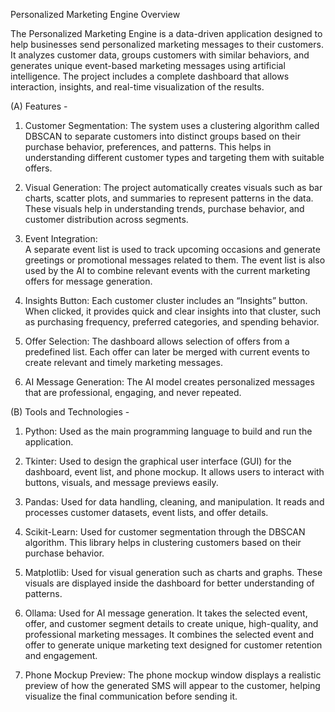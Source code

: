 Personalized Marketing Engine
Overview

The Personalized Marketing Engine is a data-driven application designed to help businesses send personalized marketing messages to their customers.
It analyzes customer data, groups customers with similar behaviors, and generates unique event-based marketing messages using artificial intelligence.
The project includes a complete dashboard that allows interaction, insights, and real-time visualization of the results.

(A) Features -
1.   Customer Segmentation:
      The system uses a clustering algorithm called DBSCAN to separate customers into distinct groups based on their purchase behavior, preferences, and patterns.
      This helps in understanding different customer types and targeting them with suitable offers.

2. Visual Generation:
      The project automatically creates visuals such as bar charts, scatter plots, and summaries to represent patterns in the data.
      These visuals help in understanding trends, purchase behavior, and customer distribution across segments.

3. Event Integration:  
    A separate event list is used to track upcoming occasions and generate greetings or promotional messages related to them.
    The event list is also used by the AI to combine relevant events with the current marketing offers for message generation.

4.   Insights Button:
    Each customer cluster includes an “Insights” button.
    When clicked, it provides quick and clear insights into that cluster, such as purchasing frequency, preferred categories, and spending behavior.

5.   Offer Selection:
    The dashboard allows selection of offers from a predefined list.
    Each offer can later be merged with current events to create relevant and timely marketing messages.

6.   AI Message Generation:
      The AI model creates personalized messages that are professional, engaging, and never repeated.

(B) Tools and Technologies - 
1.   Python:
      Used as the main programming language to build and run the application.

2.   Tkinter:
      Used to design the graphical user interface (GUI) for the dashboard, event list, and phone mockup.
      It allows users to interact with buttons, visuals, and message previews easily.

3.   Pandas:
      Used for data handling, cleaning, and manipulation.
      It reads and processes customer datasets, event lists, and offer details.

4.   Scikit-Learn:
      Used for customer segmentation through the DBSCAN algorithm.
      This library helps in clustering customers based on their purchase behavior.

5.   Matplotlib:
      Used for visual generation such as charts and graphs.
      These visuals are displayed inside the dashboard for better understanding of patterns.

6.   Ollama:
      Used for AI message generation.
      It takes the selected event, offer, and customer segment details to create unique, high-quality, and professional marketing messages.
      It combines the selected event and offer to generate unique marketing text designed for customer retention and engagement.

7.    Phone Mockup Preview:
      The phone mockup window displays a realistic preview of how the generated SMS will appear to the customer, helping visualize the final communication before         sending it.
